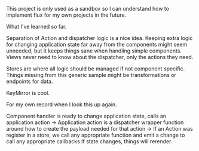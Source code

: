 This project is only used as a sandbox so I can understand how to implement flux for my own projects in the future.

What I've learned so far.

Separation of Action and dispatcher logic is a nice idea. Keeping extra logic for changing application state far away from the components might seem unneeded, but it keeps things sane when handling simple components. Views never need to know about the dispatcher, only the actions they need.

Stores are where all logic should be managed if not component specific. Things missing from this generic sample might be transformations or endpoints for data.

KeyMirror is cool.

For my own record when I look this up again.

Component handler is ready to change application state, calls an application action ->
Application action is a dispatcher wrapper function around how to create the payload needed for that action ->
If an Action was register in a store, we call any appropriate function and emit a change to call any appropriate callbacks
If state changes, things will rerender.